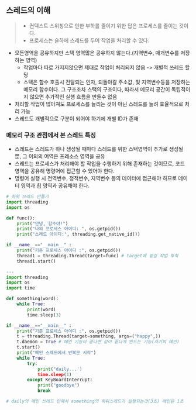 ## 스레드의 이해
> * 컨텍스트 스위칭으로 인한 부하를 줄이기 위한 답은 프로세스를 줄이는 것이다.
> * 프로세스는 슬하에 스레드를 두어 작업을 처리할 수 있다.

* 모든영역을 공유하지만 스택 영역많은 공유하지 않는다.(지역변수, 매개변수를 저장하는 영역)
  - 작업마다 따로 가지지않으면 제대로 작업이 처리되지 않음 -> 개별적 쓰레드 할당
  - 스택은 함수 호출시 전달되는 인자, 되돌아갈 주소값, 및 지역변수등을 저장하는 메모리 함수이다. 그 구조조차 스택의 구조이다, 따라서 메모리 공간이 독립적이지 않으면 추가적인 실행 흐름을 만들수 없음
* 처리할 작업이 많아져도 프로세스를 늘리는 것이 아닌 스레드를 늘려 효율적으로 처리 가능
* 스레드도 개별적으로 구분이 되어야 하기에 개별 ID가 존재

### 메모리 구조 관점에서 본 스레드 특징
* 스레드는 스레드가 하나 생성될 때마다 스레드를 위한 스택영역이 추가로 생성될 뿐, 그 이외의 여역은 프레소스 영역을 공유
* 스레드는 프로세스가 처리해야 할 작업을 수행하기 위해 존재하는 것이므로, 코드 영역을 공유해 명령어에 접근할 수 있어야 한다.
* 명령어 실행 시 전역변수, 정적변수, 지역변수 등의 데이터에 접근해야 하므로 데이터 영역과 힙 영역과 공유해야 한다.

```python
# 하위 쓰레드 만들기
import threading
import os

def func():
    print("안녕, 함수야!")
    print("나의 프로세스 아이디: ", os.getpid())
    print("스레드 아이디:", threading.get_native_id())

if __name__=="__main__" :
    print("기존 프로세스 아이디 :", os.getpid())
    thread1 = threading.Thread(target=func) # target에 맡길 작업 투척
    thread1.start()

---
import threading
import os
import time

def something(word):
    while True:
        print(word)
        time.sleep(3)

if __name__=="__main__" :
    print("기존 프로세스 아이디 :", os.getpid())
    t = threading.Thread(target=something, args=("happy",))
    t.daemon = True # 메인 기능이 끝나면 같이 끝나게 만드는 기능(자기의 메인)
    t.start()
    print("메인 스레드에서 반복문 시작")
    while True:
        try:
            print("daily...')
            time.sleep(1)
        except KeyBoardInterrupt:
            print("goodbye")
            break

# daily의 메인 쓰레드 안에서 something의 하위스레드가 실행되는것(3초) 메인은 1초
```
